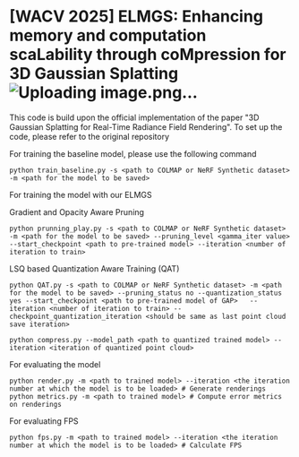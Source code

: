 
# [WACV 2025] ELMGS: Enhancing memory and computation scaLability through coMpression for 3D Gaussian Splatting![Uploading image.png…]()



This code is build upon the official implementation of the paper "3D Gaussian Splatting for Real-Time Radiance Field Rendering". To set up the code, please refer to the original repository





For training the baseline model, please use the following command
```shell
python train_baseline.py -s <path to COLMAP or NeRF Synthetic dataset> -m <path for the model to be saved>
```

For training the model with our ELMGS

Gradient and Opacity Aware Pruning
```shell
python prunning_play.py -s <path to COLMAP or NeRF Synthetic dataset> -m <path for the model to be saved> --pruning_level <gamma_iter value> --start_checkpoint <path to pre-trained model> --iteration <number of iteration to train>
```
LSQ based Quantization Aware Training (QAT)
```shell
python QAT.py -s <path to COLMAP or NeRF Synthetic dataset> -m <path for the model to be saved> --pruning_status no --quantization_status yes --start_checkpoint <path to pre-trained model of GAP>   --iteration <number of iteration to train> --checkpoint_quantization_iteration <should be same as last point cloud save iteration>
```

```shell
python compress.py --model_path <path to quantized trained model> --iteration <iteration of quantized point cloud>
```


For evaluating the model 
```shell
python render.py -m <path to trained model> --iteration <the iteration number at which the model is to be loaded> # Generate renderings
python metrics.py -m <path to trained model> # Compute error metrics on renderings
```

For evaluating FPS
```shell
python fps.py -m <path to trained model> --iteration <the iteration number at which the model is to be loaded> # Calculate FPS
```
